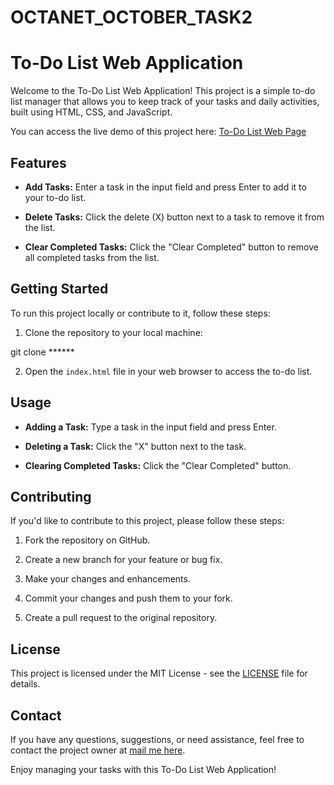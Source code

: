# OCTANET_OCTOBER_TASK2

# To-Do List Web Application

Welcome to the To-Do List Web Application! This project is a simple to-do list manager that allows you to keep track of your tasks and daily activities, built using HTML, CSS, and JavaScript.

You can access the live demo of this project here: [To-Do List Web Page](https://vaseem1014.github.io/OCTANET_OCTOBER_TASK2/)

## Features

- **Add Tasks:** Enter a task in the input field and press Enter to add it to your to-do list.

- **Delete Tasks:** Click the delete (X) button next to a task to remove it from the list.

- **Clear Completed Tasks:** Click the "Clear Completed" button to remove all completed tasks from the list.

## Getting Started

To run this project locally or contribute to it, follow these steps:

1. Clone the repository to your local machine:
   
git clone ******

2. Open the `index.html` file in your web browser to access the to-do list.

## Usage

- **Adding a Task:** Type a task in the input field and press Enter.

- **Deleting a Task:** Click the "X" button next to the task.

- **Clearing Completed Tasks:** Click the "Clear Completed" button.

## Contributing

If you'd like to contribute to this project, please follow these steps:

1. Fork the repository on GitHub.

2. Create a new branch for your feature or bug fix.

3. Make your changes and enhancements.

4. Commit your changes and push them to your fork.

5. Create a pull request to the original repository.

## License

This project is licensed under the MIT License - see the [LICENSE](LICENSE) file for details.

## Contact

If you have any questions, suggestions, or need assistance, feel free to contact the project owner at [mail me here](vaseem1014@gmail.com).

Enjoy managing your tasks with this To-Do List Web Application!
